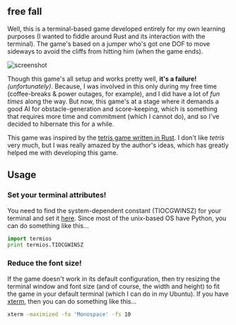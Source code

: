 ## free fall

Well, this is a terminal-based game developed entirely for my own learning purposes (I wanted to fiddle around Rust and its interaction with the terminal). The game's based on a jumper who's got one DOF to move sideways to avoid the cliffs from hitting him (when the game ends).

![screenshot](https://raw.githubusercontent.com/Wafflespeanut/free-fall/master/screenshot.png)

Though this game's all setup and works pretty well, **it's a failure!** *(unfortunately)*. Because, I was involved in this only during my free time (coffee-breaks & power outages, for example), and I did have a lot of *fun times* along the way. But now, this game's at a stage where it demands a good AI for obstacle-generation and score-keeping, which is something that requires more time and commitment (which I cannot do), and so I've decided to hibernate this for a while.

This game was inspired by the [tetris game written in Rust](https://www.reddit.com/r/rust/comments/1yr2uz/tetris_game_in_rust/). I don't like *tetris* very much, but I was really amazed by the author's ideas, which has greatly helped me with developing this game.

## Usage

### Set your terminal attributes!

You need to find the system-dependent constant (TIOCGWINSZ) for your terminal and set it [here](https://github.com/Wafflespeanut/free-fall/blob/master/src/main.rs#L16). Since most of the unix-based OS have Python, you can do something like this...

``` python
import termios
print termios.TIOCGWINSZ
```

### Reduce the font size!

If the game doesn't work in its default configuration, then try resizing the terminal window and font size (and of course, the width and height) to fit the game in your default terminal (which I can do in my Ubuntu). If you have [xterm](https://en.wikipedia.org/wiki/Xterm), then you can do something like this...

``` bash
xterm -maximized -fa 'Monospace' -fs 10
```
